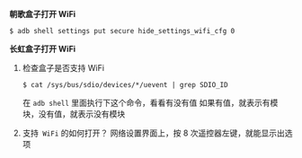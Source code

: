 **朝歌盒子打开 WiFi**

```shell
$ adb shell settings put secure hide_settings_wifi_cfg 0
```

**长虹盒子打开 WiFi**

1. 检查盒子是否支持 WiFi

   ```shell
   $ cat /sys/bus/sdio/devices/*/uevent | grep SDIO_ID
   ```

   在 `adb shell` 里面执行下这个命令，看看有没有值
   如果有值，就表示有模块，没有值，就表示没有模块

2. 支持` WiFi` 的如何打开？
   网络设置界面上，按 8 次遥控器左键，就能显示出选项